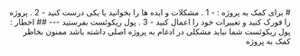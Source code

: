 <div dir=rtl>
# برای کمک به پروژه :
- 1 . مشکلات و ایده ها را بخوانید یا یکی درست کنید
- 2 . پروژه را فورک کنید و تغییرات خود را اعمال کنید
- 3 . پول ریکوئست بفرستید
---
## اخطار : پول ریکوئست شما نباید مشکلی در ادغام به پروژه اصلی داشته باشد
ممنون بخاظر کمک به پروژه
</div>
